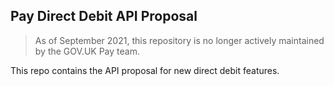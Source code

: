 ## Pay Direct Debit API Proposal

> As of September 2021, this repository is no longer actively maintained by the GOV.UK Pay team.

This repo contains the API proposal for new direct debit features.
